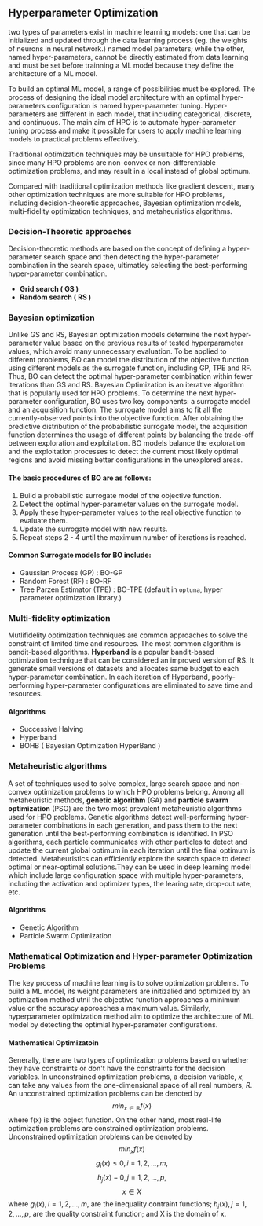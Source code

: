 ## Hyperparameter Optimization
two types of parameters exist in machine learning models: one that can be initialized and updated through the data learning process (eg. the weights of neurons in neural network.) named model parameters; while the other, named hyper-parameters, cannot be directly estimated from data learning and must be set before trainning a ML model because they define the architecture of a ML model.

To build an optimal ML model, a range of possibilities must be explored. The process of designing the ideal model architecture with an optimal hyper-parameters configuration is named hyper-parameter tuning. Hyper-parameters are different in each model, that including categorical, discrete, and continuous. The main aim of HPO is to automate hyper-parameter tuning process and make it possible for users to apply machine learning models to practical problems effectively.

Traditional optimization techniques may be unsuitable for HPO problems, since many HPO problems are non-convex or non-differentiable optimization problems, and may result in a local instead of global optimum.

Compared with traditional optimization methods like gradient descent, many other optimization techniques are more suitable for HPO problems, including decision-theoretic approaches, Bayesian optimization models, multi-fidelity optimization techniques, and metaheuristics algorithms.

### Decision-Theoretic approaches
Decision-theoretic methods are based on the concept of defining a hyper-parameter search space and then detecting the hyper-parameter combination in the search space, ultimatley selecting the best-performing hyper-parameter combination.
- **Grid search ( GS  )**
- **Random search ( RS )**

### Bayesian optimization
Unlike GS and RS, Bayesian optimization models determine the next hyper-parameter value based on the previous results of tested hyperparameter values, which avoid many unnecessary evaluation. To be applied to different problems, BO can model the distribution of the objective function using different models as the surrogate function, including GP, TPE and RF. Thus, BO can detect the optimal hyper-parameter combination within fewer iterations than GS and RS.
Bayesian Optimization is an iterative algorithm that is popularly used for HPO problems. To determine the next hyper-parameter configuration, BO uses two key components: a surrogate model and an acquisition function. The surrogate model aims to fit all the currently-observed points into the objective function. After obtaining the predictive distribution of the probabilistic surrogate model, the acquisition function determines the usage of different points by balancing the trade-off between exploration and exploitation. BO models balance the exploration and the exploitation processes to detect the current most likely optimal regions and avoid missing better configurations in the unexplored areas.
#### The basic procedures of BO are as follows:
1. Build a probabilistic surrogate model of the objective function.
2. Detect the optimal hyper-parameter values on the surrogate model.
3. Apply these hyper-parameter values to the real objective function to evaluate them.
4. Update the surrogate model with new results.
5. Repeat steps 2 - 4 until the maximum number of iterations is reached.

#### Common Surrogate models for BO include:
- Gaussian Process (GP) : BO-GP
- Random Forest (RF) : BO-RF
- Tree Parzen Estimator (TPE) : BO-TPE (default in `optuna`, hyper parameter optimization library.)


### Multi-fidelity optimization
Mutlifidelity optimization techniques are common approaches to solve the constraint of limited time and resources. The most common algorithm is bandit-based algorithms. **Hyperband** is a popular bandit-based optimization technique that can be considered an improved version of RS. It generate small versions of datasets and allocates same budget to each hyper-parameter combination. In each iteration of Hyperband, poorly-performing hyper-parameter configurations are eliminated to save time and resources.
#### Algorithms
- Successive Halving
- Hyperband
- BOHB ( Bayesian Optimization HyperBand )

### Metaheuristic algorithms
A set of techniques used to solve complex, large search space and non-convex optimization problems to which HPO problems belong. Among all metaheuristic methods, **genetic algorithm** (GA) and **particle swarm optimization** (PSO) are the two most prevalent metaheuristic algorithms used for HPO problems.
Genetic algorithms detect well-performing hyper-parameter combinations in each generation, and pass them to the next generation until the best-performing combination is identified.
In PSO algorithms, each particle communicates with other particles to detect and update the current global optimum in each iteration until the final optimum is detected.
Metaheuristics can efficiently explore the search space to detect optimal or near-optimal solutions.They can be used in deep learning model which include large configuration space with multiple hyper-parameters, including the activation and optimizer types, the learing rate, drop-out rate, etc.
#### Algorithms
- Genetic Algorithm
- Particle Swarm Optimization

### Mathematical Optimization and Hyper-parameter Optimization Problems
The key process of machine learning is to solve optimization problems. To build a ML model, its weight parameters are initizalied and optimized by an optimization method utnil the objective function approaches a minimum value or the accuracy approaches a maximum value.
Similarly, hyperparameter optimization method aim to optimize the architecture of ML model by detecting the optimial hyper-parameter configurations.

#### Mathematical Optimizatoin
Generally, there are two types of optimization problems based on whether they have constraints or don't have the constraints for the decision variables.
In unconstrained optimization problems, a decision variable, $x$, can take any values from the one-dimensional space of all real numbers, $R$. An unconstrained optimization problems can be denoted by
$$min_{x\in \mathbb{R}}f(x)$$
where f(x) is the object function. On the other hand, most real-life optimization problems are constrained optimization problems. Unconstrained optimization problems can be denoted by
$$
min_x f(x)
$$
$$g_i(x) \leq 0, i=1, 2, ..., m,$$
$$h_j(x) - 0, j=1, 2, ..., p,$$
$$x\in X$$
where $g_i(x), i=1,2, ..., m,$ are the inequality contraint functions; $h_j(x), j=1, 2, ..., p,$ are the quality constraint function; and X is the domain of x.
